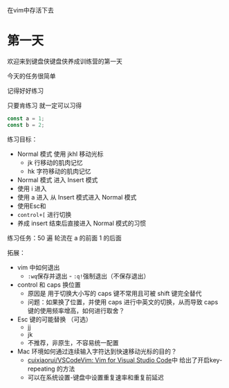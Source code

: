 在vim中存活下去

# 第一天

欢迎来到键盘侠键盘侠养成训练营的第一天

今天的任务很简单

记得好好练习

只要肯练习 就一定可以习得

```js
const a = 1;
const b = 2;
```

练习目标：

- Normal 模式 使用 jkhl 移动光标
  - jk 行移动的肌肉记忆
  - hk 字符移动的肌肉记忆
- Normal 模式 进入 Insert 模式
- 使用 i 进入
- 使用 a 进入
  从 Insert 模式进入 Normal 模式
- 使用Esc和
- `control+[` 进行切换
- 养成 insert 结束后直接进入 Normal 模式的习惯

练习任务：50 遍
轮流在 a 的前面 1 的后面

拓展：

- vim 中如何退出
  - `:wq`保存并退出 - `:q!`强制退出（不保存退出）
- control 和 caps 换位置
  - 原因是 用于切换大小写的 caps 键不常用且可被 shift 键完全替代
  - 问题：如果换了位置，并使用 caps 进行中英文的切换，从而导致 caps 键的使用频率增高，如何进行取舍？
- Esc 键的可能替换 （可选）
  - jj
  - jk
  - 不推荐，非原生，不容易统一配置
- Mac 环境如何通过连续输入字符达到快速移动光标的目的？
  - [cuixiaorui/VSCodeVim: Vim for Visual Studio Code](https://github.com/cuixiaorui/VSCodeVim)中 给出了开启key-repeating 的方法
  - 可以在系统设置-键盘中设置重复速率和重复前延迟

